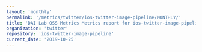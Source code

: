 ```yaml
---
layout: 'monthly'
permalink: '/metrics/twitter/ios-twitter-image-pipeline/MONTHLY/'
title: 'DAI Lab OSS Metrics Metrics report for ios-twitter-image-pipeline | MONTHLY-REPORT-2019-10-25'
organization: 'twitter'
repository: 'ios-twitter-image-pipeline'
current_date: '2019-10-25'
---
```

